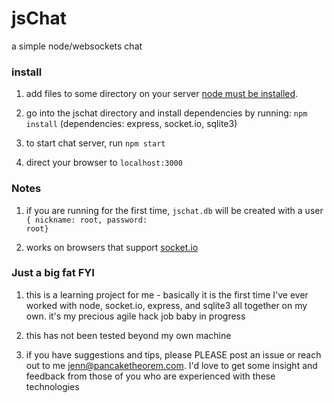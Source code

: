 jsChat
=======

a simple node/websockets chat

### install

1. add files to some directory on your server [node must be installed](http://nodejs.org/download/).

2. go into the jschat directory and install dependencies by running: <code>npm install</code> (dependencies: express, socket.io, sqlite3)

3. to start chat server, run <code>npm start</code>

4. direct your browser to <code>localhost:3000</code>

### Notes 

1. if you are running for the first time, <code>jschat.db</code> will be created with a user <code>{ nickname: root, password: root}</code>

2. works on browsers that support [socket.io](http://socket.io/#browser-support)

### Just a big fat FYI

1. this is a learning project for me - basically it is the first time I've ever worked with node, socket.io, express, and sqlite3 all together on my own. it's my precious agile hack job baby in progress

2. this has not been tested beyond my own machine

3. if you have suggestions and tips, please PLEASE post an issue or reach out to me <jenn@pancaketheorem.com>. I'd love to get some insight and feedback from those of you who are experienced with these technologies